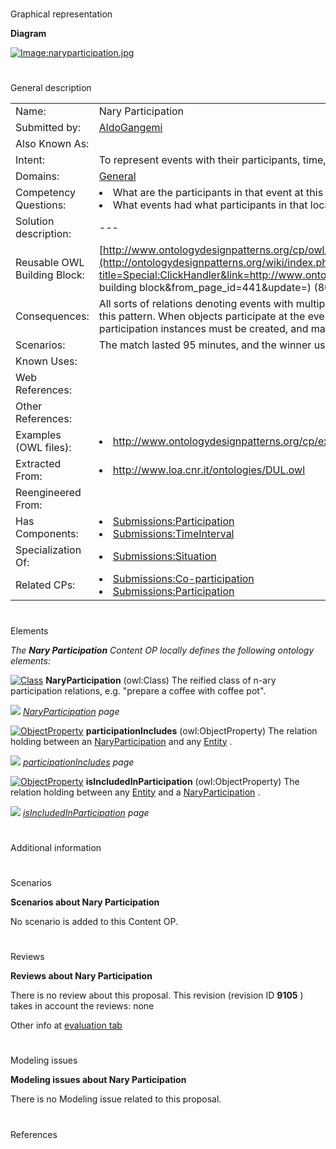 # 

 Graphical representation



__Diagram__ 





[![Image:naryparticipation.jpg](../images/e/e2/Naryparticipation.jpg)](../Image/Naryparticipation.jpg "Image:naryparticipation.jpg")





# 

 General description




|  |  |
| --- | --- |
|  Name:  |  Nary Participation  |
|  Submitted by:  | [AldoGangemi](../User/AldoGangemi "User:AldoGangemi")  |
|  Also Known As:  |  |
|  Intent:  |  To represent events with their participants, time, space, etc.  |
|  Domains:  | [General](../Community/General "Community:General")  |
|  Competency Questions:  | <li>       What are the participants in that event at this time?      </li><li>       What events had what participants in that location?      </li> |
|  Solution description:  |  ---  |
|  Reusable OWL Building Block:  | [http://www.ontologydesignpatterns.org/cp/owl/naryparticipation.owl](http://ontologydesignpatterns.org/wiki/index.php?title=Special:ClickHandler&link=http://www.ontologydesignpatterns.org/cp/owl/naryparticipation.owl&message=OWL building block&from_page_id=441&update=)  (801)  |
|  Consequences:  |  All sorts of relations denoting events with multiple participants, space-time indexing, etc. can be represented with this pattern. When objects participate at the event at different times or with different parts, more elementary nary-participation instances must be created, and made parts of the main one.  |
|  Scenarios:  |  The match lasted 95 minutes, and the winner used a new nano-carbon racquet.  |
|  Known Uses:  |  |
|  Web References:  |  |
|  Other References:  |  |
|  Examples (OWL files):  | <li><a class="external free" href="http://www.ontologydesignpatterns.org/cp/examples/naryparticipation/naryparticipationex.owl" rel="nofollow" title="http://www.ontologydesignpatterns.org/cp/examples/naryparticipation/naryparticipationex.owl">        http://www.ontologydesignpatterns.org/cp/examples/naryparticipation/naryparticipationex.owl       </a></li> |
|  Extracted From:  | <li><a class="external free" href="http://www.loa.cnr.it/ontologies/DUL.owl" rel="nofollow" title="http://www.loa.cnr.it/ontologies/DUL.owl">        http://www.loa.cnr.it/ontologies/DUL.owl       </a></li> |
|  Reengineered From:  |  |
|  Has Components:  | <li><a href="Submissions%253AParticipation.html" title="Submissions:Participation">        Submissions:Participation       </a></li><li><a href="Submissions%253ATimeInterval.html" title="Submissions:TimeInterval">        Submissions:TimeInterval       </a></li> |
|  Specialization Of:  | <li><a href="Submissions%253ASituation.html" title="Submissions:Situation">        Submissions:Situation       </a></li> |
|  Related CPs:  | <li><a href="Submissions%253ACo-participation.html" title="Submissions:Co-participation">        Submissions:Co-participation       </a></li><li><a href="Submissions%253AParticipation.html" title="Submissions:Participation">        Submissions:Participation       </a></li> |



  





# 

 Elements



_The
 __Nary Participation__ 
 Content OP locally defines the following ontology elements:_ 






[![Class](../images/thumb/2/27/Class.gif/20px-Class.gif)](../Image/Class.gif "Class")
__NaryParticipation__ 
 (owl:Class) The reified class of n-ary participation relations, e.g. "prepare a coffee with coffee pot".
 



[![](../../../images/thumb/8/87/ArrowRight.gif/11px-ArrowRight.gif)](../Image/ArrowRight.gif "ArrowRight.gif")
_[NaryParticipation](../Submissions/Nary_Participation/NaryParticipation "Submissions:Nary Participation/NaryParticipation") 
 page_ 




[![ObjectProperty](../../images/thumb/c/c3/ObjectProperty.gif/20px-ObjectProperty.gif)](../Image/ObjectProperty.gif "ObjectProperty")
__participationIncludes__ 
 (owl:ObjectProperty) The relation holding between an
 [NaryParticipation](../Submissions/Nary_Participation/NaryParticipation "Submissions:Nary Participation/NaryParticipation") 
 and any
 [Entity](../Submissions/Situation/Entity "Submissions:Situation/Entity") 
 .
 



[![](../../../images/thumb/8/87/ArrowRight.gif/11px-ArrowRight.gif)](../Image/ArrowRight.gif "ArrowRight.gif")
_[participationIncludes](../Submissions/Nary_Participation/participationIncludes "Submissions:Nary Participation/participationIncludes") 
 page_ 




[![ObjectProperty](../../images/thumb/c/c3/ObjectProperty.gif/20px-ObjectProperty.gif)](../Image/ObjectProperty.gif "ObjectProperty")
__isIncludedInParticipation__ 
 (owl:ObjectProperty) The relation holding between any
 [Entity](../Submissions/Situation/Entity "Submissions:Situation/Entity") 
 and a
 [NaryParticipation](../Submissions/Nary_Participation/NaryParticipation "Submissions:Nary Participation/NaryParticipation") 
 .
 



[![](../../../images/thumb/8/87/ArrowRight.gif/11px-ArrowRight.gif)](../Image/ArrowRight.gif "ArrowRight.gif")
_[isIncludedInParticipation](../Submissions/Nary_Participation/isIncludedInParticipation "Submissions:Nary Participation/isIncludedInParticipation") 
 page_ 


# 

 Additional information



# 

 Scenarios




__Scenarios about Nary Participation__ 


 No scenario is added to this Content OP.
 




# 

 Reviews




__Reviews about Nary Participation__ 


 There is no review about this proposal.
This revision (revision ID
 __9105__ 
 ) takes in account the reviews: none
 



 Other info at
 [evaluation tab](http://ontologydesignpatterns.org/wiki/index.php?title=Submissions:Nary_Participation&action=evaluation "http://ontologydesignpatterns.org/wiki/index.php?title=Submissions:Nary_Participation&action=evaluation") 





  





# 

 Modeling issues




__Modeling issues about Nary Participation__ 


 There is no Modeling issue related to this proposal.
 




  





# 

 References